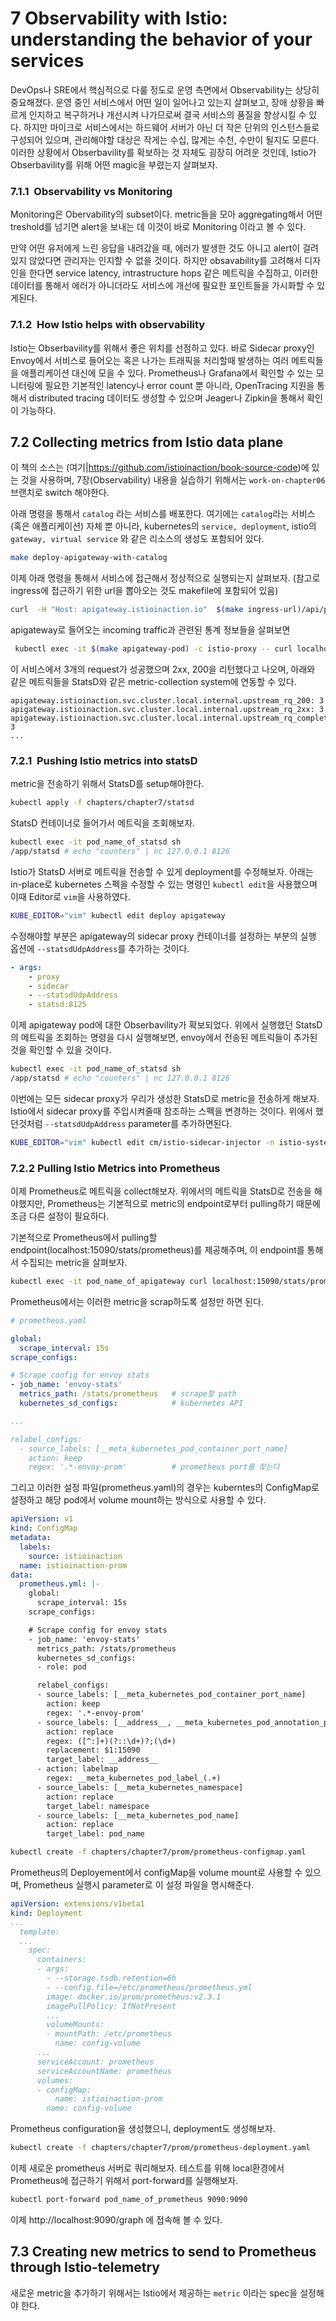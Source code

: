# 7 Observability with Istio: understanding the behavior of your services

DevOps나 SRE에서 핵심적으로 다룰 정도로 운영 측면에서 Observability는 상당히 중요해졌다.
운영 중인 서비스에서 어떤 일이 일어나고 있는지 살펴보고, 장애 상황을 빠르게 인지하고 복구하거나 개선시켜 나가므로써 결국 서비스의 품질을 향상시킬 수 있다.
하지만 마이크로 서비스에서는 하드웨어 서버가 아닌 더 작은 단위의 인스턴스들로 구성되어 있으며, 관리해야할 대상은 작게는 수십, 많게는 수천, 수만이 될지도 모른다.
이러한 상황에서 Obserbavility를 확보하는 것 자체도 굉장히 어려운 것인데, Istio가 Obserbavility를 위해 어떤 magic을 부렸는지 살펴보자.


### 7.1.1  Observability vs Monitoring
Monitoring은 Obervability의 subset이다. 
metric들을 모아 aggregating해서 어떤 treshold를 넘기면 alert을 보내는 데 이것이 바로 Monitoring 이라고 볼 수 있다. 

만약 어떤 유저에게 느린 응답을 내려갔을 때, 에러가 발생한 것도 아니고 alert이 걸려있지 않았다면 관리자는 인지할 수 없을 것이다.
하지만 obsavability를 고려해서 디자인을 한다면 service latency, intrastructure hops 같은 메트릭을 수집하고, 이러한 데이터를 통해서 에러가 아니더라도 서비스에 개선에 필요한 포인트들을 가시화할 수 있게된다.


### 7.1.2  How Istio helps with observability
Istio는 Obserbavility를 위해서 좋은 위치를 선점하고 있다. 바로 Sidecar proxy인 Envoy에서 서비스로 들어오는 혹은 나가는 트래픽을 처리할때 발생하는 여러 메트릭들을 애플리케이션 대신에 모을 수 있다. Prometheus나 Grafana에서 확인할 수 있는 모니터링에 필요한 기본적인 latency나 error count 뿐 아니라, OpenTracing 지원을 통해서 distributed tracing 데이터도 생성할 수 있으며 Jeager나 Zipkin을 통해서 확인이 가능하다.


## 7.2  Collecting metrics from Istio data plane
이 책의 소스는 (여기|https://github.com/istioinaction/book-source-code)에 있는 것을 사용하며, 7장(Observability) 내용을 실습하기 위해서는 `work-on-chapter06` 브랜치로 switch 해야한다.

아래 명령을 통해서 `catalog` 라는 서비스를 배포한다.
여기에는 `catalog`라는 서비스(혹은 애플리케이션) 자체 뿐 아니라, kubernetes의 `service, deployment`, istio의 `gateway, virtual service` 와 같은 리소스의 생성도 포함되어 있다.
```bash
make deploy-apigateway-with-catalog
```

이제 아래 명령을 통해서 서비스에 접근해서 정상적으로 실행되는지 살펴보자.
(참고로 ingress에 접근하기 위한 url을 뽑아오는 것도 makefile에 포함되어 있음)
```bash
curl  -H "Host: apigateway.istioinaction.io"  $(make ingress-url)/api/products
```

apigateway로 들어오는 incoming traffic과 관련된 통계 정보들을 살펴보면 
```bash
 kubectl exec -it $(make apigateway-pod) -c istio-proxy -- curl localhost:15000/stats | grep cluster.local | grep 8080
```
이 서비스에서 3개의 request가 성공했으며 2xx, 200을 리턴했다고 나오며, 아래와 같은 메트릭들을 StatsD와 같은 metric-collection system에 연동할 수 있다. 
```
apigateway.istioinaction.svc.cluster.local.internal.upstream_rq_200: 3
apigateway.istioinaction.svc.cluster.local.internal.upstream_rq_2xx: 3
apigateway.istioinaction.svc.cluster.local.internal.upstream_rq_completed: 3
...
```


### 7.2.1  Pushing Istio metrics into statsD

metric을 전송하기 위해서 StatsD를 setup해야한다. 
```bash
kubectl apply -f chapters/chapter7/statsd
```

StatsD 컨테이너로 들어가서 메트릭을 조회해보자.
```bash
kubectl exec -it pod_name_of_statsd sh
/app/statsd # echo "counters" | nc 127.0.0.1 8126
```

Istio가 StatsD 서버로 메트릭을 전송할 수 있게 deployment를 수정해보자.
아래는 in-place로 kubernetes 스펙을 수정할 수 있는 명령인 `kubectl edit`을 사용했으며 이때 Editor로 `vim`을 사용하였다.
```bash
KUBE_EDITOR="vim" kubectl edit deploy apigateway
```

수정해야할 부분은 apigateway의 sidecar proxy 컨테이너를 설정하는 부분의 실행 옵션에 `--statsdUdpAddress`를 추가하는 것이다.
```yaml
- args:
    - proxy
    - sidecar
    - --statsdUdpAddress
    - statsd:8125
```

이제 apigateway pod에 대한 Obserbavility가 확보되었다.
위에서 실행했던 StatsD의 메트릭을 조회하는 명령을 다시 실행해보면, envoy에서 전송된 메트릭들이 추가된 것을 확인할 수 있을 것이다.
```bash
kubectl exec -it pod_name_of_statsd sh
/app/statsd # echo "counters" | nc 127.0.0.1 8126
```

이번에는 모든 sidecar proxy가 우리가 생성한 StatsD로 metric을 전송하게 해보자.
Istio에서 sidecar proxy를 주입시켜줄때 참조하는 스펙을 변경하는 것이다.
위에서 했던것처럼 `--statsdUdpAddress` parameter를 추가하면된다. 
```bash
KUBE_EDITOR="vim" kubectl edit cm/istio-sidecar-injector -n istio-system
```

### 7.2.2  Pulling Istio Metrics into Prometheus
이제 Prometheus로 메트릭을 collect해보자. 위에서의 메트릭을 StatsD로 전송을 해야했지만, Prometheus는 기본적으로 metric의 endpoint로부터 pulling하기 때문에 조금 다른 설정이 필요하다.

기본적으로 Prometheus에서 pulling할 endpoint(localhost:15090/stats/prometheus)를 제공해주며, 이 endpoint를 통해서 수집되는 metric을 살펴보자.
```bash
kubectl exec -it pod_name_of_apigateway curl localhost:15090/stats/prometheus
```

Prometheus에서는 이러한 metric을 scrap하도록 설정만 하면 된다.
```yaml
# prometheus.yaml

global:
  scrape_interval: 15s
scrape_configs:

# Scrape config for envoy stats
- job_name: 'envoy-stats'
  metrics_path: /stats/prometheus	# scrape할 path
  kubernetes_sd_configs:			# kubernetes API

...

relabel_configs:
  - source_labels: [__meta_kubernetes_pod_container_port_name]
    action: keep
    regex: '.*-envoy-prom'			# prometheus port를 찾는다
```

그리고 이러한 설정 파일(prometheus.yaml)의 경우는 kuberntes의 ConfigMap로 설정하고 해당 pod에서 volume mount하는 방식으로 사용할 수 있다.
```yaml
apiVersion: v1
kind: ConfigMap
metadata:
  labels:
    source: istioinaction
  name: istioinaction-prom
data:
  prometheus.yml: |-
    global:
      scrape_interval: 15s
    scrape_configs:

    # Scrape config for envoy stats
    - job_name: 'envoy-stats'
      metrics_path: /stats/prometheus
      kubernetes_sd_configs:
      - role: pod

      relabel_configs:
      - source_labels: [__meta_kubernetes_pod_container_port_name]
        action: keep
        regex: '.*-envoy-prom'
      - source_labels: [__address__, __meta_kubernetes_pod_annotation_prometheus_io_port]
        action: replace
        regex: ([^:]+)(?::\d+)?;(\d+)
        replacement: $1:15090
        target_label: __address__
      - action: labelmap
        regex: __meta_kubernetes_pod_label_(.+)
      - source_labels: [__meta_kubernetes_namespace]
        action: replace
        target_label: namespace
      - source_labels: [__meta_kubernetes_pod_name]
        action: replace
        target_label: pod_name
```
```bash
kubectl create -f chapters/chapter7/prom/prometheus-configmap.yaml
```

Prometheus의 Deployement에서 configMap을 volume mount로 사용할 수 있으며, Prometheus 실행시 parameter로 이 설정 파일을 명시해준다.
```yaml
apiVersion: extensions/v1beta1
kind: Deployment
...
  template:
  ...
    spec:
      containers:
      - args:
        - --storage.tsdb.retention=6h
        - --config.file=/etc/prometheus/prometheus.yml
        image: docker.io/prom/prometheus:v2.3.1
        imagePullPolicy: IfNotPresent
        ...
        volumeMounts:
        - mountPath: /etc/prometheus
          name: config-volume
      ...
      serviceAccount: prometheus
      serviceAccountName: prometheus
      volumes:
      - configMap:
          name: istioinaction-prom
        name: config-volume

```

Prometheus configuration을 생성했으니, deployment도 생성해보자.
```bash
kubectl create -f chapters/chapter7/prom/prometheus-deployment.yaml
```


이제 새로운 prometheus 서버로 쿼리해보자. 테스트를 위해 local환경에서 Prometheus에 접근하기 위해서 port-forward를 실행해보자.
```bash
kubectl port-forward pod_name_of_prometheus 9090:9090
```
이제 http://localhost:9090/graph 에 접속해 볼 수 있다.



## 7.3  Creating new metrics to send to Prometheus through Istio-telemetry
새로운 metric을 추가하기 위해서는 Istio에서 제공하는 `metric` 이라는 spec을 설정해야 한다.






